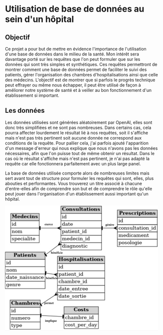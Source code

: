 # Utilisation de base de données au sein d'un hôpital

## Objectif
Ce projet a pour but de mettre en évidence l'importance de l'utilisation d'une base de données dans le milieu de la santé. Mon intérêt sera davantage porté sur les requêtes que l'on peut formuler que sur les données qui sont très simples et synthétiques. Ces requêtes permettront de montrer comment une base de données permet de faciliter le suivi des patients, gérer l'organisation des chambres d'hospitalisations ainsi que celle des médecins. L'objectif est de montrer que si parfois le progrès technique peut effrayer ou même nous échapper, il peut être utilisé de façon à améliorer notre système de santé et à veiller au bon fonctionnement d'un établissement si important.

## Les données
Les données utilisées sont générées aléatoirement par OpenAI, elles sont donc très simplifiées et ne sont pas nombreuses. Dans certains cas, cela pourra affecter lourdement le résultat lié à nos requêtes, soit il s'affiche mais n'est pas très pertinent soit aucune donnée ne correspond aux conditions de la requête. Pour pallier cela, j'ai parfois ajouté l'apparition d'un message d'erreur qui nous explique que nous n'avons pas les données nécessaires, afin que l'on puisse tout de même obtenir un résultat. Dans le cas où le résultat s'affiche mais n'est pas pertinent, je n'ai pas adapté la requête car elle fonctionnera parfaitement avec un plus large panel.

La base de données utilisée comporte alors de nombreuses limites mais sert avant tout de structure pour formuler les requêtes qui sont, elles, plus abouties et performantes. Vous trouverez un titre associé à chacune d'entre-elles afin de comprendre son but et de comprendre le rôle qu'elle peut jouer dans l'organisation d'un établissement aussi important qu'un hôpital. 

![Diagramme ER](IMG_5428.jpeg)
